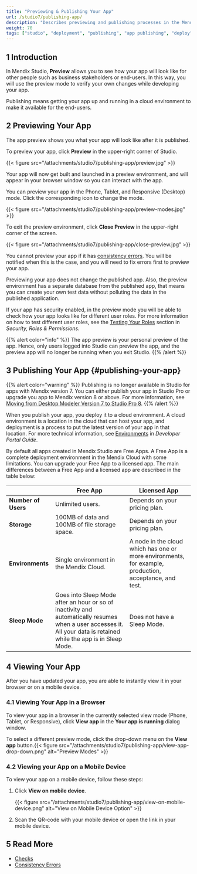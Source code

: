 ```yaml
---
title: "Previewing & Publishing Your App"
url: /studio7/publishing-app/
description: "Describes previewing and publishing processes in the Mendix Studio."
weight: 70
tags: ["studio", "deployment", "publishing", "app publishing", "deploy", "deploying", "publish", "preview"]
---
```


## 1 Introduction

In Mendix Studio, **Preview** allows you to see how your app will look like for other people such as business stakeholders or end-users. In this way, you will use the preview mode to verify your own changes while developing your app. 

Publishing means getting your app up and running in a cloud environment to make it available for the end-users.  

## 2 Previewing Your App

The app preview shows you what your app will look like after it is published.  

To preview your app, click **Preview** in the upper-right corner of Studio. 

{{< figure src="/attachments/studio7/publishing-app/preview.jpg" >}}

Your app will now get built and launched in a preview environment, and will appear in your browser window so you can interact with the app.

You can preview your app in the Phone, Tablet, and Responsive (Desktop) mode. Click the corresponding icon to change the mode.

{{< figure src="/attachments/studio7/publishing-app/preview-modes.jpg" >}}

To exit the preview environment, click **Close Preview** in the upper-right corner of the screen.

{{< figure src="/attachments/studio7/publishing-app/close-preview.jpg" >}}

You cannot preview your app if it has [consistency errors](/studio7/consistency-errors/). You will be notified when this is the case, and you will need to fix errors first to preview your app.

Previewing your app does not change the published app. Also, the preview environment has a separate database from the published app, that means you can create your own test data without polluting the data in the published application.

If your app has security enabled, in the preview mode you will be able to check how your app looks like for different user roles. For more information on how to test different user roles, see the [Testing Your Roles](/studio7/settings-security/#testing-your-roles) section in *Security, Roles & Permissions*. 

{{% alert color="info" %}}
The app preview is your personal preview of the app. Hence, only users logged into Studio can preview the app, and the preview app will no longer be running when you exit Studio.
{{% /alert %}}

## 3 Publishing Your App {#publishing-your-app}

{{% alert color="warning" %}}
Publishing is no longer available in Studio for apps with Mendix version 7. You can either publish your app in Studio Pro or upgrade you app to Mendix version 8 or above. For more information, see [Moving from Desktop Modeler Version 7 to Studio Pro 8](/refguide8/moving-from-7-to-8/).
{{% /alert %}}

When you publish your app, you deploy it to a cloud environment. A cloud environment is a location in the cloud that can host your app, and deployment is a process to put the latest version of your app in that location. For more technical information, see [Environments](/developerportal/deploy/environments/) in *Developer Portal Guide*.

By default all apps created in Mendix Studio are Free Apps. A Free App is a complete deployment environment in the Mendix Cloud with some limitations. You can upgrade your Free App to a licensed app. The main differences between a Free App and a licensed app are described in the table below: 

|                     | Free App                                                     | Licensed App                                                 |
| ------------------- | ------------------------------------------------------------ | ------------------------------------------------------------ |
| **Number of Users** | Unlimited users.                                             | Depends on your pricing plan.                                |
| **Storage**         | 100MB of data and 100MB of file storage space.               | Depends on your pricing plan.                                |
| **Environments**    | Single environment in the Mendix Cloud.                      | A node in the cloud which has one or more environments, for example, production, acceptance, and test. |
| **Sleep Mode**      | Goes into Sleep Mode after an hour or so of inactivity and automatically resumes when a user accesses it. All your data is retained while the app is in Sleep Mode. | Does not have a Sleep Mode. |

## 4 Viewing Your App

After you have updated your app, you are able to instantly view it in your browser or on a mobile device. 

### 4.1 Viewing Your App in a Browser 

To view your app in a browser in the currently selected view mode (Phone, Tablet, or Responsive), click **View app** in the **Your app is running** dialog window.

To select a different preview mode, click the drop-down menu on the **View app** button.{{< figure src="/attachments/studio7/publishing-app/view-app-drop-down.png" alt="Preview Modes" >}}

### 4.2 Viewing your App on a Mobile Device

To view your app on a mobile device, follow these steps:

1. Click **View on mobile device**.

    {{< figure src="/attachments/studio7/publishing-app/view-on-mobile-device.png" alt="View on Mobile Device Option" >}}

2. Scan the QR-code with your mobile device or open the link in your mobile device.

## 5 Read More

* [Checks](/studio7/checks/)
* [Consistency Errors](/studio7/consistency-errors/)
